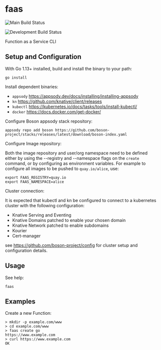 # faas

![Main Build Status](https://github.com/boson-project/faas/workflows/Build/badge.svg?branch=main)

![Development Build Status](https://github.com/boson-project/faas/workflows/Build/badge.svg?branch=develop)

Function as a Service CLI

## Setup and Configuration

With Go 1.13+ installed, build and install the binary to your path:
```
go install
```

Install dependent binaries:

* `appsody` https://appsody.dev/docs/installing/installing-appsody
* `kn`  https://github.com/knative/client/releases
* `kubectl` https://kubernetes.io/docs/tasks/tools/install-kubectl/
* `docker` https://docs.docker.com/get-docker/

Configure Boson appsody stack repository:
```
appsody repo add boson https://github.com/boson-project/stacks/releases/latest/download/boson-index.yaml
```

Configure Image repository:

Both the image repository and user/org namespace need to be defined either by
using the --registry and --namespace flags on the `create` command, or by
configuring as environment variables.  For example to configure all images
to be pushed to `quay.io/alice`, use:
```
export FAAS_REGISTRY=quay.io
export FAAS_NAMESPACE=alice
```

Cluster connection:

It is expected that kubectl and kn be configured to connect to a kubernetes cluster with the following configuration:

* Knative Serving and Eventing
* Knative Domains patched to enable your chosen domain
* Knative Network patched to enable subdomains
* Kourier
* Cert-manager

see https://github.com/boson-project/config for cluster setup and configuration details.

## Usage

See help:
```shell
faas
```
## Examples

Create a new Function:

```shell
> mkdir -p example.com/www
> cd example.com/www
> faas create go
https://www.example.com
> curl https://www.example.com
OK
```


